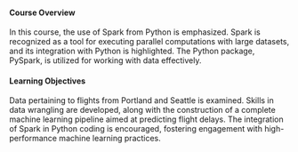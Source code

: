 #### Course Overview

In this course, the use of Spark from Python is emphasized. Spark is recognized as a tool for executing parallel computations with large datasets, and its integration with Python is highlighted. The Python package, PySpark, is utilized for working with data effectively. 

#### Learning Objectives

Data pertaining to flights from Portland and Seattle is examined. Skills in data wrangling are developed, along with the construction of a complete machine learning pipeline aimed at predicting flight delays. The integration of Spark in Python coding is encouraged, fostering engagement with high-performance machine learning practices.